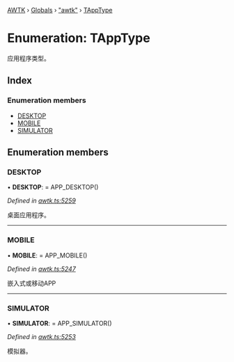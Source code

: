 [AWTK](../README.md) › [Globals](../globals.md) › ["awtk"](../modules/_awtk_.md) › [TAppType](_awtk_.tapptype.md)

# Enumeration: TAppType

应用程序类型。

## Index

### Enumeration members

* [DESKTOP](_awtk_.tapptype.md#desktop)
* [MOBILE](_awtk_.tapptype.md#mobile)
* [SIMULATOR](_awtk_.tapptype.md#simulator)

## Enumeration members

###  DESKTOP

• **DESKTOP**: =  APP_DESKTOP()

*Defined in [awtk.ts:5259](https://github.com/zlgopen/awtk-binding/blob/d304871/tools/code_gen/js/output/awtk.ts#L5259)*

桌面应用程序。

___

###  MOBILE

• **MOBILE**: =  APP_MOBILE()

*Defined in [awtk.ts:5247](https://github.com/zlgopen/awtk-binding/blob/d304871/tools/code_gen/js/output/awtk.ts#L5247)*

嵌入式或移动APP

___

###  SIMULATOR

• **SIMULATOR**: =  APP_SIMULATOR()

*Defined in [awtk.ts:5253](https://github.com/zlgopen/awtk-binding/blob/d304871/tools/code_gen/js/output/awtk.ts#L5253)*

模拟器。
